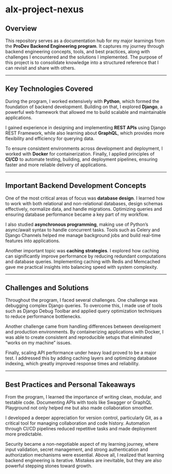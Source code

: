 # alx-project-nexus  

## Overview  
This repository serves as a documentation hub for my major learnings from the **ProDev Backend Engineering program**. It captures my journey through backend engineering concepts, tools, and best practices, along with challenges I encountered and the solutions I implemented. The purpose of this project is to consolidate knowledge into a structured reference that I can revisit and share with others.  

---

## Key Technologies Covered  
During the program, I worked extensively with **Python**, which formed the foundation of backend development. Building on that, I explored **Django**, a powerful web framework that allowed me to build scalable and maintainable applications.  

I gained experience in designing and implementing **REST APIs** using Django REST Framework, while also learning about **GraphQL**, which provides more flexibility and efficiency for querying data.  

To ensure consistent environments across development and deployment, I worked with **Docker** for containerization. Finally, I applied principles of **CI/CD** to automate testing, building, and deployment pipelines, ensuring faster and more reliable delivery of applications.  

---

## Important Backend Development Concepts  
One of the most critical areas of focus was **database design**. I learned how to work with both relational and non-relational databases, design schemas effectively, normalize data, and handle migrations. Optimizing queries and ensuring database performance became a key part of my workflow.  

I also studied **asynchronous programming**, making use of Python’s async/await syntax to handle concurrent tasks. Tools such as Celery and Django Channels helped me manage background jobs and build real-time features into applications.  

Another important topic was **caching strategies**. I explored how caching can significantly improve performance by reducing redundant computations and database queries. Implementing caching with Redis and Memcached gave me practical insights into balancing speed with system complexity.  

---

## Challenges and Solutions  
Throughout the program, I faced several challenges. One challenge was debugging complex Django queries. To overcome this, I made use of tools such as Django Debug Toolbar and applied query optimization techniques to reduce performance bottlenecks.  

Another challenge came from handling differences between development and production environments. By containerizing applications with Docker, I was able to create consistent and reproducible setups that eliminated “works on my machine” issues.  

Finally, scaling API performance under heavy load proved to be a major test. I addressed this by adding caching layers and optimizing database indexing, which greatly improved response times and reliability.  

---

## Best Practices and Personal Takeaways  
From the program, I learned the importance of writing clean, modular, and testable code. Documenting APIs with tools like Swagger or GraphQL Playground not only helped me but also made collaboration smoother.  

I developed a deeper appreciation for version control, particularly Git, as a critical tool for managing collaboration and code history. Automation through CI/CD pipelines reduced repetitive tasks and made deployment more predictable.  

Security became a non-negotiable aspect of my learning journey, where input validation, secret management, and strong authentication and authorization mechanisms were essential. Above all, I realized that learning backend engineering is iterative. Mistakes are inevitable, but they are also powerful stepping stones toward growth.  

